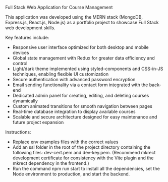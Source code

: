 Full Stack Web Application for Course Management

This application was developed using the MERN stack (MongoDB, Express.js, React.js, Node.js) as a portfolio project to showcase Full Stack web development skills.

Key features include:
- Responsive user interface optimized for both desktop and mobile devices
- Global state management with Redux for greater data efficiency and control
- Light/dark theme implemented using styled-components and CSS-in-JS techniques, enabling flexible UI customization
- Secure authentication with advanced password encryption
- Email sending functionality via a contact form integrated with the back-end
- Dedicated admin panel for creating, editing, and deleting courses dynamically
- Custom animated transitions for smooth navigation between pages
- Real-time database integration to display available courses
- Scalable and secure architecture designed for easy maintenance and future project expansion

Instructions:
- Replace env examples files with the correct values
- Add an ssl folder in the root of the project directory containing the following files: dev-cert.pem and dev-key.pem. (Recommend mkrect development certificate for consistency with the Vite plugin and the mkrect dependency in the frontend.)
- Run the command npm run start to install all the dependencies, set the Node environment to production, and start the backend.
